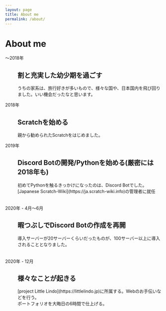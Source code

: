 ```yaml
---
layout: page
title: About me
permalink: /about/
---
```


# About me

<dl>
  <dt>〜2018年</dt>
    <dd>
      <h2>割と充実した幼少期を過ごす</h2>
      <p>うちの家系は、旅行好きが多いもので、様々な国や、日本国内を飛び回りました。いい機会だったなと思います。</p>
    </dd>
    <dt>2018年</dt>
    <dd>
      <h2>Scratchを始める</h2>
      <p>親から勧められたScratchをはじめました。</p>
    </dd>
    <dt>2019年</dt>
    <dd>
      <h2>Discord Botの開発/Pythonを始める(厳密には2018年も)</h2>
      <p>初めてPythonを触るきっかけになったのは、Discord Botでした。<br>[Japanese Scratch-Wiki](https://ja.scratch-wiki.info)の管理者に就任</p>
    </dd>
  　<dt>2020年 - 4月〜6月</dt>
    <dd>
      <h2>暇つぶしでDiscord Botの作成を再開</h2>
      <p>導入サーバーが20サーバーくらいだったものが、100サーバー以上に導入されることとなりました。</p>
    </dd>
  　<dt>2020年 - 12月</dt>
    <dd>
      <h2>様々なことが起きる</h2>
      <p>[project Little Lindo](https://littlelindo.jp)に所属する。Webのお手伝いなどを行う。<br>ポートフォリオを大晦日の6時間で仕上げる。</p>
    </dd>
